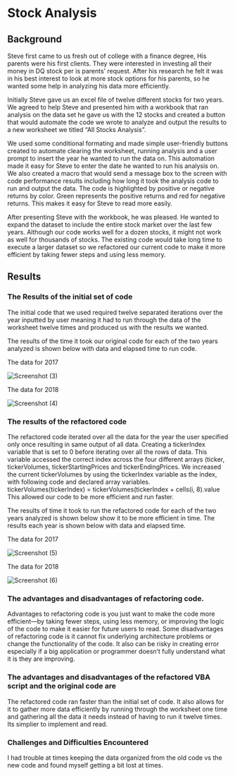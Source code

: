 # Stock Analysis

## Background
Steve first came to us fresh out of college with a finance degree, His parents were his first clients. They were interested in investing all their money in DQ stock per is parents’ request. After his research he felt it was in his best interest to look at more stock options for his parents, so he wanted some help in analyzing his data more efficiently.

Initially Steve gave us an excel file of twelve different stocks for two years. 
We agreed to help Steve and presented him with a workbook that ran analysis on the data set he gave us with the 12 stocks and created a button that would automate the code we wrote to analyze and output the results to a new worksheet we titled “All Stocks Analysis”. 

We used some conditional formating and made  simple user-friendly buttons created to automate clearing the worksheet, running analysis and a user prompt to insert the year he wanted to run the data on. This automation made it easy for Steve to enter the date he wanted to run his analysis on. We also created a macro that would send a message box to the screen with code performance results including how long it took the analysis code to run and output the data. The code is highlighted by positive or negative returns by color. Green represents the positive returns and red for negative returns. This makes it easy for Steve to read more easily. 

After presenting Steve with the workbook, he was pleased. He wanted to expand the dataset to include the entire stock market over the last few years. Although our code works well for a dozen stocks, it might not work as well for thousands of stocks. The existing code would take long time to execute a larger dataset so we refactored our current code to make it more efficient by taking fewer steps and using less memory.  

## Results

### The Results of the initial set of code

The initial code that we used required twelve separated iterations over the year inputted by user meaning it had to run through the data of the worksheet twelve times and produced us with the results we wanted. 

The results of the time it took our original code for each of the two years analyzed is shown below with data and elapsed time to run code. 

The data for 2017

![Screenshot (3)](https://user-images.githubusercontent.com/94208810/142777155-7de4328c-2704-4737-8fe4-b86f39647416.png)



The data for 2018 

![Screenshot (4)](https://user-images.githubusercontent.com/94208810/142777170-88a1bfd0-f7f7-4be8-a47b-51f9d39c22a0.png)



### The results of the refactored code

The refactored code iterated over all the data for the year the user specified only once resulting in same output of all data.
Creating a tickerIndex variable that is set to 0 before iterating over all the rows of data. This variable accessed the correct index across the four different arrays (ticker, tickerVolumes, tickerStartingPrices and tickerEndingPrices.  We increased the current tickerVolumes by using the tickerIndex variable as the index, with following code and declared array variables.  
tickerVolumes(tickerIndex) = tickerVolumes(tickerIndex + cells(i, 8).value
This allowed our code to be more efficient and run faster. 

The results of time it took to run the refactored code for each of the two years analyzed is shown below show it to be more efficient in time. 
The results each year is shown below with data and elapsed time. 

The data for 2017

![Screenshot (5)](https://user-images.githubusercontent.com/94208810/142777263-03d77009-1ab7-4ca1-854b-0bdb47f0a216.png)


The data for 2018 

![Screenshot (6)](https://user-images.githubusercontent.com/94208810/142777219-c0404385-aa18-4127-928b-81a087170888.png)


### The advantages and disadvantages of refactoring code. 
Advantages to refactoring code is you just want to make the code more efficient—by taking fewer steps, using less memory, or improving the logic of the code to make it easier for future users to read. Some disadvantages of refactoring code is it cannot fix underlying architecture problems or change the functionality of the code. It also can be risky in creating error especially if a big application or programmer doesn’t fully understand what it is they are improving. 


### The advantages and disadvantages of the refactored VBA script and the original code are 
The refactored code ran faster than the initial set of code. It also allows for it to gather more data efficiently by running through the worksheet one time and gathering all the data it needs instead of having to run it twelve times.  Its simplier to implement and read. 


### Challenges and Difficulties Encountered
I had trouble at times keeping the data organized from the old code vs the new code and found myself getting a bit lost at times. 

